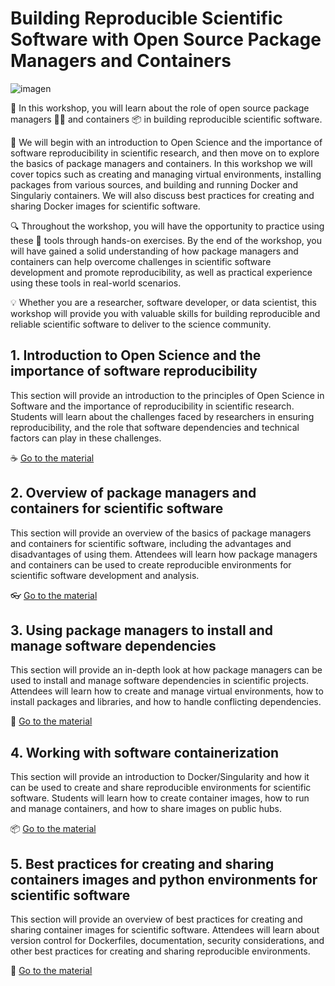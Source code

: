 # Building Reproducible Scientific Software with Open Source Package Managers and Containers

![imagen](https://user-images.githubusercontent.com/7033451/235629773-9659a0f9-7075-4679-8981-c505f22e2a80.png)


:rocket: In this workshop, you will learn about the role of open source package managers 👩‍💻 and containers 📦 in building reproducible scientific software. 

:satellite: We will begin with an introduction to Open Science and the importance of software reproducibility in scientific research, and then move on to explore the basics of package managers and containers. In this workshop we will cover topics such as creating and managing virtual environments, installing packages from various sources, and building and running Docker and Singulariy containers. We will also discuss best practices for creating and sharing Docker images for scientific software.

:mag: Throughout the workshop, you will have the opportunity to practice using these :wrench: tools through hands-on exercises. By the end of the workshop, you will have gained a solid understanding of how package managers and containers can help overcome challenges in scientific software development and promote reproducibility, as well as practical experience using these tools in real-world scenarios. 

:bulb: Whether you are a researcher, software developer, or data scientist, this workshop will provide you with valuable skills for building reproducible and reliable scientific software to deliver to the science community.

## 1. Introduction to Open Science and the importance of software reproducibility

This section will provide an introduction to the principles of Open Science in Software and the importance of reproducibility in scientific research. Students will learn about the challenges faced by researchers in ensuring reproducibility, and the role that software dependencies and technical factors can play in these challenges.

:coffee: [Go to the material](./introduction_to_openscience_and_software_reproducibility.md)

## 2. Overview of package managers and containers for scientific software

This section will provide an overview of the basics of package managers and containers for scientific software, including the advantages and disadvantages of using them. Attendees will learn how package managers and containers can be used to create reproducible environments for scientific software development and analysis.

:eyeglasses: [Go to the material](./overview_package_managers_and_containers_for_scientific_software.md)


## 3. Using package managers to install and manage software dependencies

This section will provide an in-depth look at how package managers can be used to install and manage software dependencies in scientific projects. Attendees will learn how to create and manage virtual environments, how to install packages and libraries, and how to handle conflicting dependencies. 

:closed_book: [Go to the material](./using_package_managers.md)

## 4. Working with software containerization

This section will provide an introduction to Docker/Singularity and how it can be used to create and share reproducible environments for scientific software. Students will learn how to create container images, how to run and manage containers, and how to share images on public hubs.

📦 [Go to the material](./introduction_to_containers.md)

## 5. Best practices for creating and sharing containers images and python environments for scientific software

This section will provide an overview of best practices for creating and sharing container images for scientific software. Attendees will learn about version control for Dockerfiles, documentation, security considerations, and other best practices for creating and sharing reproducible environments.

:lock_with_ink_pen: [Go to the material](./best_practices_containers_and_package_managers.md)


